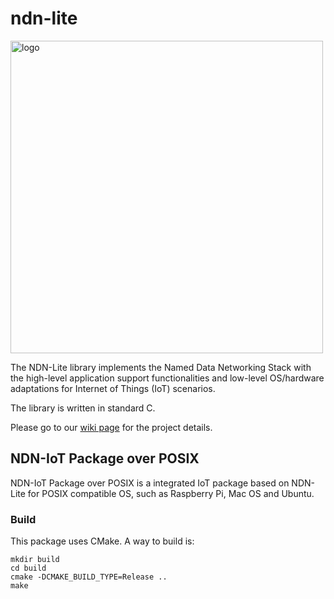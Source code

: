 ndn-lite
========

<img src="https://zhiyi-zhang.com/images/ndn-lite-logo.jpg" alt="logo" width="500"/>

The NDN-Lite library implements the Named Data Networking Stack with the high-level application support functionalities and low-level OS/hardware adaptations for Internet of Things (IoT) scenarios.

The library is written in standard C.

Please go to our [wiki page](https://github.com/Zhiyi-Zhang/ndn_standalone/wiki) for the project details.

NDN-IoT Package over POSIX
--------------------------
NDN-IoT Package over POSIX is a integrated IoT package based on NDN-Lite for POSIX compatible OS, such as
Raspberry Pi, Mac OS and Ubuntu.

### Build ###
This package uses CMake. A way to build is:
 ```
 mkdir build
 cd build
 cmake -DCMAKE_BUILD_TYPE=Release ..
 make
 ```
 